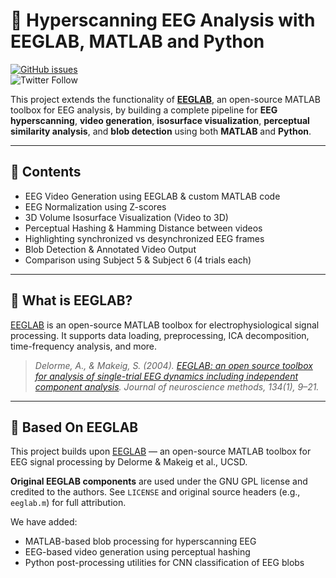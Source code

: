 # 🧠 Hyperscanning EEG Analysis with EEGLAB, MATLAB and Python

[![GitHub issues](https://img.shields.io/github/issues/sccn/eeglab?color=%23fa251e&logo=GitHub)](https://github.com/sccn/eeglab/issues)  
![Twitter Follow](https://img.shields.io/twitter/follow/eeglab2?style=social)

This project extends the functionality of [**EEGLAB**](https://sccn.ucsd.edu/eeglab/index.php), an open-source MATLAB toolbox for EEG analysis, by building a complete pipeline for **EEG hyperscanning**, **video generation**, **isosurface visualization**, **perceptual similarity analysis**, and **blob detection** using both **MATLAB** and **Python**.

---

## 📘 Contents

- EEG Video Generation using EEGLAB & custom MATLAB code
- EEG Normalization using Z-scores
- 3D Volume Isosurface Visualization (Video to 3D)
- Perceptual Hashing & Hamming Distance between videos
- Highlighting synchronized vs desynchronized EEG frames
- Blob Detection & Annotated Video Output
- Comparison using Subject 5 & Subject 6 (4 trials each)

---

## 🧠 What is EEGLAB?

[EEGLAB](https://sccn.ucsd.edu/eeglab/index.php) is an open-source MATLAB toolbox for electrophysiological signal processing. It supports data loading, preprocessing, ICA decomposition, time-frequency analysis, and more.

> _Delorme, A., & Makeig, S. (2004). [EEGLAB: an open source toolbox for analysis of single-trial EEG dynamics including independent component analysis](http://sccn.ucsd.edu/eeglab/download/eeglab_jnm03.pdf)._ *Journal of neuroscience methods, 134(1), 9–21.*

---

## 🧠 Based On EEGLAB

This project builds upon [EEGLAB](https://sccn.ucsd.edu/eeglab/) — an open-source MATLAB toolbox for EEG signal processing by Delorme & Makeig et al., UCSD.

**Original EEGLAB components** are used under the GNU GPL license and credited to the authors. See `LICENSE` and original source headers (e.g., `eeglab.m`) for full attribution.

We have added:
- MATLAB-based blob processing for hyperscanning EEG
- EEG-based video generation using perceptual hashing
- Python post-processing utilities for CNN classification of EEG blobs

